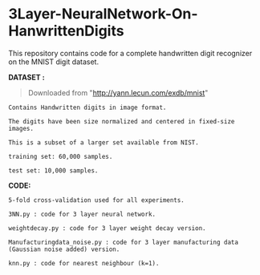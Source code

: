 # 3Layer-NeuralNetwork-On-HanwrittenDigits

This repository contains code for a complete handwritten digit recognizer on the MNIST digit dataset.

**DATASET :** 
>Downloaded from "http://yann.lecun.com/exdb/mnist"
  
    Contains Handwritten digits in image format.
  
    The digits have been size normalized and centered in fixed-size images.
  
    This is a subset of a larger set available from NIST.
  
    training set: 60,000 samples.
  
    test set: 10,000 samples.

**CODE:**
  
    5-fold cross-validation used for all experiments.
  
    3NN.py : code for 3 layer neural network.

    weightdecay.py : code for 3 layer weight decay version.
  
    Manufacturingdata_noise.py : code for 3 layer manufacturing data  (Gaussian noise added) version.
  
    knn.py : code for nearest neighbour (k=1).
